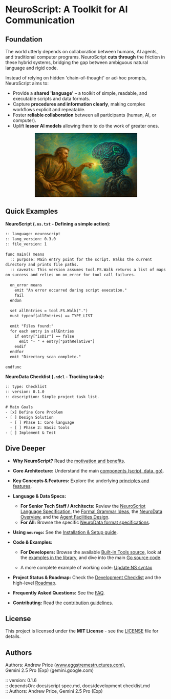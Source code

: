 # NeuroScript: A Toolkit for AI Communication

## Foundation

The world utterly depends on collaboration between humans, AI agents, and traditional computer programs. NeuroScript **cuts through** the friction in these hybrid systems, bridging the gap between ambiguous natural language and rigid code.

Instead of relying on hidden 'chain-of-thought' or ad-hoc prompts, NeuroScript aims to:

* Provide a **shared 'language'** – a toolkit of simple, readable, and executable scripts and data formats.
* Capture **procedures and information clearly**, making complex workflows explicit and repeatable.
* Foster **reliable collaboration** between all participants (human, AI, or computer).
* Uplift **lesser AI models** allowing them to do the work of greater ones.

<p align="center"><img src="docs/sparking_AI_med.jpg" alt="humans uplift machines" width="320" height="200"></p>


## Quick Examples

**NeuroScript (`.ns.txt` - Defining a simple action):**

```neuroscript
:: language: neuroscript
:: lang_version: 0.3.0
:: file_version: 1

func main() means
  :: purpose: Main entry point for the script. Walks the current directory and prints file paths.
  :: caveats: This version assumes tool.FS.Walk returns a list of maps on success and relies on on_error for tool call failures.

  on_error means
    emit "An error occurred during script execution."
    fail
  endon

  set allEntries = tool.FS.Walk(".")
  must typeof(allEntries) == TYPE_LIST

  emit "Files found:"
  for each entry in allEntries
    if entry["isDir"] == false
      emit "- " + entry["pathRelative"]
    endif
  endfor
  emit "Directory scan complete."

endfunc
```

**NeuroData Checklist (`.ndcl` - Tracking tasks):**

```plaintext
:: type: Checklist
:: version: 0.1.0
:: description: Simple project task list.

# Main Goals
- [x] Define Core Problem
- [ ] Design Solution
  - [ ] Phase 1: Core language
  - [ ] Phase 2: Basic tools
- [ ] Implement & Test
```

## Dive Deeper

* **Why NeuroScript?** Read the [motivation and benefits](docs/front/why-ns.md).
* **Core Architecture:** Understand the main [components (script, data, go)](docs/front/architecture.md).
* **Key Concepts & Features:** Explore the underlying [principles and features](docs/front/concepts.md).
* **Language & Data Specs:**
    * **For Senior Tech Staff / Architects:** Review the [NeuroScript Language Specification](docs/script%20spec.md), the [Formal Grammar Ideas](docs/formal%20script%20spec.md), the [NeuroData Overview](docs/neurodata_and_composite_file_spec.md), and the [Agent Facilities Design](docs/llm_agent_facilities.md).
    * **For All:** Browse the specific [NeuroData format specifications](docs/NeuroData/).
* **Using `neurogo`:** See the [Installation & Setup guide](docs/front/installation.md).
* **Code & Examples:**
    * **For Developers:** Browse the available [Built-in Tools source](pkg/core/tools_register.go), look at the [examples in the library](library/), and dive into the main [Go source code](pkg/).

    * A more complete example of working code: [Update NS syntax](library/UpdateNsSyntax-2.ns.txt)


* **Project Status & Roadmap:** Check the [Development Checklist](docs/development%20checklist.md) and the high-level [Roadmap](docs/RoadMap.md).
* **Frequently Asked Questions:** See the [FAQ](docs/front/faq.md).
* **Contributing:** Read the [contribution guidelines](docs/front/contributing.md).

## License

This project is licensed under the **MIT License** - see the [LICENSE](LICENSE) file for details.


## Authors

Authors:  Andrew Price (www.eggstremestructures.com),  
          Gemini 2.5 Pro (Exp) (gemini.google.com)  

:: version: 0.1.6  
:: dependsOn: docs/script spec.md, docs/development checklist.md  
:: Authors: Andrew Price, Gemini 2.5 Pro (Exp)  